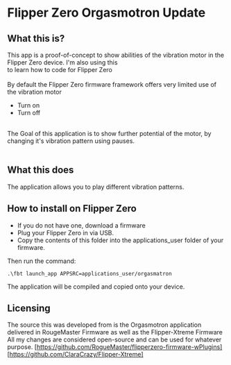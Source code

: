 # Flipper Zero Orgasmotron Update

## What this is?
This app is a proof-of-concept to show abilities of the vibration motor in the Flipper Zero device. I'm also using this <br>
to learn how to code for Flipper Zero
<br><br>
By default the Flipper Zero firmware framework offers very limited use of the vibration motor<br>
- Turn on<br>
- Turn off<br>
<br>
The Goal of this application is to show further potential of the motor, by changing it's vibration pattern using pauses. <br>
<br>

## What this does
The application allows you to play different vibration patterns. 

## How to install on Flipper Zero
- If you do not have one, download a firmware<br>
- Plug your Flipper Zero in via USB. <br>
- Copy the contents of this folder into the applications_user folder of your firmware. <br> 

Then run the command: 
 ```
.\fbt launch_app APPSRC=applications_user/orgasmatron
 ```
The application will be compiled and copied onto your device. 

## Licensing
The source this was developed from is the Orgasmotron application delivered in RougeMaster Firmware as well as the Flipper-Xtreme Firmware
All my changes are considered open-source and can be used for whatever purpose. 
[https://github.com/RogueMaster/flipperzero-firmware-wPlugins]
[https://github.com/ClaraCrazy/Flipper-Xtreme]